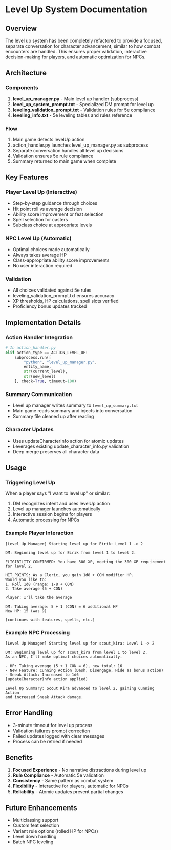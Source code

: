 # Level Up System Documentation

## Overview
The level up system has been completely refactored to provide a focused, separate conversation for character advancement, similar to how combat encounters are handled. This ensures proper validation, interactive decision-making for players, and automatic optimization for NPCs.

## Architecture

### Components
1. **level_up_manager.py** - Main level up handler (subprocess)
2. **level_up_system_prompt.txt** - Specialized DM prompt for level up
3. **leveling_validation_prompt.txt** - Validation rules for 5e compliance
4. **leveling_info.txt** - 5e leveling tables and rules reference

### Flow
1. Main game detects levelUp action
2. action_handler.py launches level_up_manager.py as subprocess
3. Separate conversation handles all level up decisions
4. Validation ensures 5e rule compliance
5. Summary returned to main game when complete

## Key Features

### Player Level Up (Interactive)
- Step-by-step guidance through choices
- Hit point roll vs average decision
- Ability score improvement or feat selection
- Spell selection for casters
- Subclass choice at appropriate levels

### NPC Level Up (Automatic)
- Optimal choices made automatically
- Always takes average HP
- Class-appropriate ability score improvements
- No user interaction required

### Validation
- All choices validated against 5e rules
- leveling_validation_prompt.txt ensures accuracy
- XP thresholds, HP calculations, spell slots verified
- Proficiency bonus updates tracked

## Implementation Details

### Action Handler Integration
```python
# In action_handler.py
elif action_type == ACTION_LEVEL_UP:
    subprocess.run([
        "python", "level_up_manager.py", 
        entity_name, 
        str(current_level), 
        str(new_level)
    ], check=True, timeout=180)
```

### Summary Communication
- Level up manager writes summary to `level_up_summary.txt`
- Main game reads summary and injects into conversation
- Summary file cleaned up after reading

### Character Updates
- Uses updateCharacterInfo action for atomic updates
- Leverages existing update_character_info.py validation
- Deep merge preserves all character data

## Usage

### Triggering Level Up
When a player says "I want to level up" or similar:
1. DM recognizes intent and uses levelUp action
2. Level up manager launches automatically
3. Interactive session begins for players
4. Automatic processing for NPCs

### Example Player Interaction
```
[Level Up Manager] Starting level up for Eirik: Level 1 -> 2

DM: Beginning level up for Eirik from level 1 to level 2.

ELIGIBILITY CONFIRMED: You have 300 XP, meeting the 300 XP requirement for level 2.

HIT POINTS: As a Cleric, you gain 1d8 + CON modifier HP.
Would you like to:
1. Roll 1d8 (range: 1-8 + CON)
2. Take average (5 + CON)

Player: I'll take the average

DM: Taking average: 5 + 1 (CON) = 6 additional HP
New HP: 15 (was 9)

[continues with features, spells, etc.]
```

### Example NPC Processing
```
[Level Up Manager] Starting level up for scout_kira: Level 1 -> 2

DM: Beginning level up for scout_kira from level 1 to level 2.
As an NPC, I'll make optimal choices automatically.

- HP: Taking average (5 + 1 CON = 6), new total: 16
- New Feature: Cunning Action (Dash, Disengage, Hide as bonus action)
- Sneak Attack: Increased to 1d6
[updateCharacterInfo action applied]

Level Up Summary: Scout Kira advanced to level 2, gaining Cunning Action 
and increased Sneak Attack damage.
```

## Error Handling
- 3-minute timeout for level up process
- Validation failures prompt correction
- Failed updates logged with clear messages
- Process can be retried if needed

## Benefits
1. **Focused Experience** - No narrative distractions during level up
2. **Rule Compliance** - Automatic 5e validation
3. **Consistency** - Same pattern as combat system
4. **Flexibility** - Interactive for players, automatic for NPCs
5. **Reliability** - Atomic updates prevent partial changes

## Future Enhancements
- Multiclassing support
- Custom feat selection
- Variant rule options (rolled HP for NPCs)
- Level down handling
- Batch NPC leveling